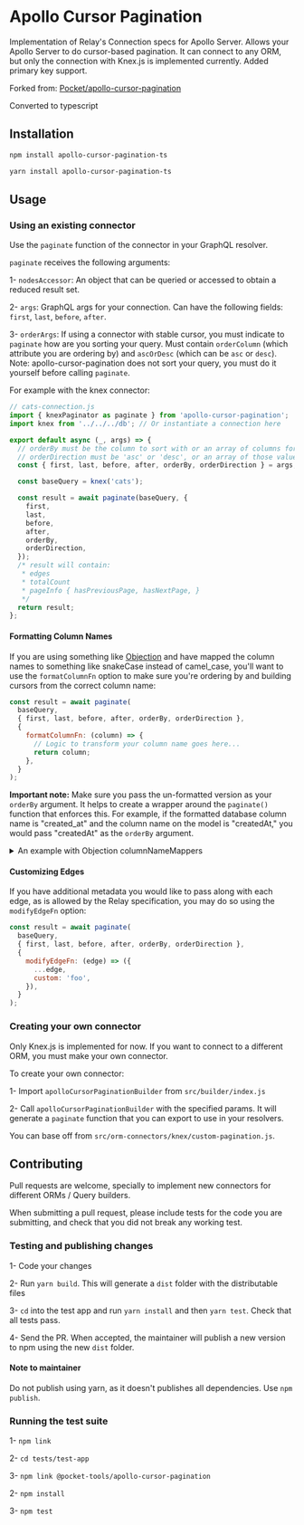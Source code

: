 # Apollo Cursor Pagination

Implementation of Relay's Connection specs for Apollo Server. Allows your Apollo Server to do cursor-based pagination. It can connect to any ORM, but only the connection with Knex.js is implemented currently.
Added primary key support.

Forked from: [Pocket/apollo-cursor-pagination](https://github.com/FleekHQ/apollo-cursor-pagination)

Converted to typescript

## Installation

```sh
npm install apollo-cursor-pagination-ts
```

```sh
yarn install apollo-cursor-pagination-ts
```

## Usage

### Using an existing connector

Use the `paginate` function of the connector in your GraphQL resolver.

`paginate` receives the following arguments:

1- `nodesAccessor`: An object that can be queried or accessed to obtain a reduced result set.

2- `args`: GraphQL args for your connection. Can have the following fields: `first`, `last`, `before`, `after`.

3- `orderArgs`: If using a connector with stable cursor, you must indicate to `paginate` how are you sorting your query. Must contain `orderColumn` (which attribute you are ordering by) and `ascOrDesc` (which can be `asc` or `desc`). Note: apollo-cursor-pagination does not sort your query, you must do it yourself before calling `paginate`.

For example with the knex connector:

```javascript
// cats-connection.js
import { knexPaginator as paginate } from 'apollo-cursor-pagination';
import knex from '../../../db'; // Or instantiate a connection here

export default async (_, args) => {
  // orderBy must be the column to sort with or an array of columns for ordering by multiple fields
  // orderDirection must be 'asc' or 'desc', or an array of those values if ordering by multiples
  const { first, last, before, after, orderBy, orderDirection } = args;

  const baseQuery = knex('cats');

  const result = await paginate(baseQuery, {
    first,
    last,
    before,
    after,
    orderBy,
    orderDirection,
  });
  /* result will contain:
   * edges
   * totalCount
   * pageInfo { hasPreviousPage, hasNextPage, }
   */
  return result;
};
```

#### Formatting Column Names

If you are using something like [Objection](https://vincit.github.io/objection.js/) and have
mapped the column names to something like snakeCase instead of camel_case, you'll want to use
the `formatColumnFn` option to make sure you're ordering by and building cursors from the correct
column name:

```javascript
const result = await paginate(
  baseQuery,
  { first, last, before, after, orderBy, orderDirection },
  {
    formatColumnFn: (column) => {
      // Logic to transform your column name goes here...
      return column;
    },
  }
);
```

**Important note:** Make sure you pass the un-formatted version as your `orderBy` argument. It helps
to create a wrapper around the `paginate()` function that enforces this. For example, if the formatted
database column name is "created_at" and the column name on the model is "createdAt," you would pass
"createdAt" as the `orderBy` argument.

<details>
  <summary>An example with Objection columnNameMappers</summary>

```javascript
const result = await paginate(
  baseQuery,
  { first, last, before, after, orderBy, orderDirection },
  {
    formatColumnFn: (column) => {
      if (Model.columnNameMappers && Model.columnNameMappers.format) {
        const result = Model.columnNameMappers.format({ [column]: true });
        return Object.keys(result)[0];
      } else {
        return column;
      }
    },
  }
);
```

</details>

#### Customizing Edges

If you have additional metadata you would like to pass along with each edge, as is allowed by the Relay
specification, you may do so using the `modifyEdgeFn` option:

```javascript
const result = await paginate(
  baseQuery,
  { first, last, before, after, orderBy, orderDirection },
  {
    modifyEdgeFn: (edge) => ({
      ...edge,
      custom: 'foo',
    }),
  }
);
```

### Creating your own connector

Only Knex.js is implemented for now. If you want to connect to a different ORM, you must make your own connector.

To create your own connector:

1- Import `apolloCursorPaginationBuilder` from `src/builder/index.js`

2- Call `apolloCursorPaginationBuilder` with the specified params. It will generate a `paginate` function that you can export to use in your resolvers.

You can base off from `src/orm-connectors/knex/custom-pagination.js`.

## Contributing

Pull requests are welcome, specially to implement new connectors for different ORMs / Query builders.

When submitting a pull request, please include tests for the code you are submitting, and check that you did not break any working test.

### Testing and publishing changes

1- Code your changes

2- Run `yarn build`. This will generate a `dist` folder with the distributable files

3- `cd` into the test app and run `yarn install` and then `yarn test`. Check that all tests pass.

4- Send the PR. When accepted, the maintainer will publish a new version to npm using the new `dist` folder.

#### Note to maintainer

Do not publish using yarn, as it doesn't publishes all dependencies. Use `npm publish`.

### Running the test suite

1- `npm link`

2- `cd tests/test-app`

3- `npm link @pocket-tools/apollo-cursor-pagination`

2- `npm install`

3- `npm test`
